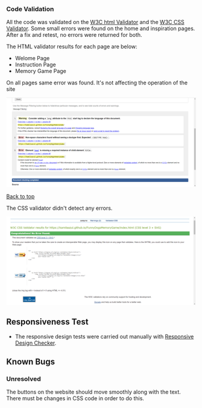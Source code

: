 ### Code Validation

All the code was validated on the [W3C html Validator](https://validator.w3.org/) and the [W3C CSS Validator](https://jigsaw.w3.org/css-validator/). 
Some small errors were found on the home and inspiration pages. After a fix and retest, no errors were returned for both. 

The HTML validator results for each page are below:

* Welome Page
* Instruction Page
* Memory Game Page


On all pages same error was found. It's not affecting the operation of the site

![Alt text](images/Validation%20html.png)


[Back to top](<#contents>)

The CSS validator didn't detect any errors.

![Alt text](images/validation%20css.png)

## Responsiveness Test

* The responsive design tests were carried out manually with [Responsive Design Checker](https://www.responsivedesignchecker.com/).

## Known Bugs

 ### Unresolved

The buttons on the website should move smoothly along with the text. 
There must be changes in CSS code in order to do this.